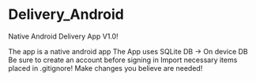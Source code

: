 # Delivery_Android
Native Android Delivery App V1.0!


The app is a native android app
The App uses SQLite DB -> On device DB
Be sure to create an account before signing in
Import necessary items placed in .gitignore!
Make changes you believe are needed!
